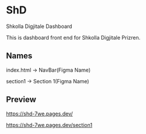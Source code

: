 # ShD
Shkolla Digjitale Dashboard

This is dashboard front end for Shkolla Digjitale Prizren.

## Names

index.html -> NavBar(Figma Name)

section1 -> Section 1(Figma Name)

## Preview

https://shd-7we.pages.dev/

https://shd-7we.pages.dev/section1
